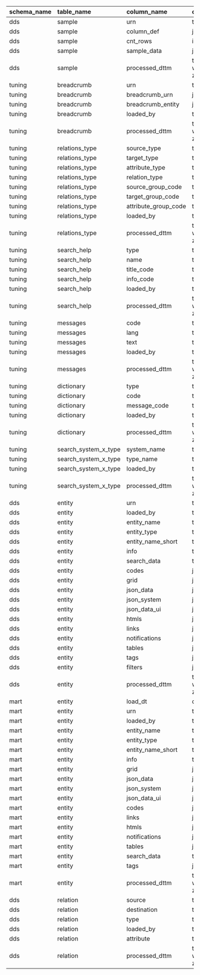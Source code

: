 | schema_name   | table_name           | column_name          | column_type                 |   ordinal_position |
|:--------------|:---------------------|:---------------------|:----------------------------|-------------------:|
| dds           | sample               | urn                  | text                        |                  1 |
| dds           | sample               | column_def           | jsonb                       |                  2 |
| dds           | sample               | cnt_rows             | integer                     |                  3 |
| dds           | sample               | sample_data          | jsonb                       |                  4 |
| dds           | sample               | processed_dttm       | timestamp without time zone |                  5 |
| tuning        | breadcrumb           | urn                  | text                        |                  1 |
| tuning        | breadcrumb           | breadcrumb_urn       | jsonb                       |                  2 |
| tuning        | breadcrumb           | breadcrumb_entity    | jsonb                       |                  3 |
| tuning        | breadcrumb           | loaded_by            | text                        |                  4 |
| tuning        | breadcrumb           | processed_dttm       | timestamp without time zone |                  5 |
| tuning        | relations_type       | source_type          | text                        |                  1 |
| tuning        | relations_type       | target_type          | text                        |                  2 |
| tuning        | relations_type       | attribute_type       | text                        |                  3 |
| tuning        | relations_type       | relation_type        | text                        |                  4 |
| tuning        | relations_type       | source_group_code    | text                        |                  5 |
| tuning        | relations_type       | target_group_code    | text                        |                  6 |
| tuning        | relations_type       | attribute_group_code | text                        |                  7 |
| tuning        | relations_type       | loaded_by            | text                        |                  8 |
| tuning        | relations_type       | processed_dttm       | timestamp without time zone |                  9 |
| tuning        | search_help          | type                 | text                        |                  1 |
| tuning        | search_help          | name                 | text                        |                  2 |
| tuning        | search_help          | title_code           | text                        |                  3 |
| tuning        | search_help          | info_code            | text                        |                  4 |
| tuning        | search_help          | loaded_by            | text                        |                  5 |
| tuning        | search_help          | processed_dttm       | timestamp without time zone |                  6 |
| tuning        | messages             | code                 | text                        |                  1 |
| tuning        | messages             | lang                 | text                        |                  2 |
| tuning        | messages             | text                 | text                        |                  3 |
| tuning        | messages             | loaded_by            | text                        |                  4 |
| tuning        | messages             | processed_dttm       | timestamp without time zone |                  5 |
| tuning        | dictionary           | type                 | text                        |                  1 |
| tuning        | dictionary           | code                 | text                        |                  2 |
| tuning        | dictionary           | message_code         | text                        |                  3 |
| tuning        | dictionary           | loaded_by            | text                        |                  4 |
| tuning        | dictionary           | processed_dttm       | timestamp without time zone |                  5 |
| tuning        | search_system_x_type | system_name          | text                        |                  1 |
| tuning        | search_system_x_type | type_name            | text                        |                  2 |
| tuning        | search_system_x_type | loaded_by            | text                        |                  3 |
| tuning        | search_system_x_type | processed_dttm       | timestamp without time zone |                  4 |
| dds           | entity               | urn                  | text                        |                  1 |
| dds           | entity               | loaded_by            | text                        |                  2 |
| dds           | entity               | entity_name          | text                        |                  3 |
| dds           | entity               | entity_type          | text                        |                  4 |
| dds           | entity               | entity_name_short    | text                        |                  5 |
| dds           | entity               | info                 | text                        |                  6 |
| dds           | entity               | search_data          | text                        |                  7 |
| dds           | entity               | codes                | jsonb                       |                  8 |
| dds           | entity               | grid                 | jsonb                       |                  9 |
| dds           | entity               | json_data            | jsonb                       |                 10 |
| dds           | entity               | json_system          | jsonb                       |                 11 |
| dds           | entity               | json_data_ui         | jsonb                       |                 12 |
| dds           | entity               | htmls                | jsonb                       |                 13 |
| dds           | entity               | links                | jsonb                       |                 14 |
| dds           | entity               | notifications        | jsonb                       |                 15 |
| dds           | entity               | tables               | jsonb                       |                 16 |
| dds           | entity               | tags                 | jsonb                       |                 17 |
| dds           | entity               | filters              | jsonb                       |                 18 |
| dds           | entity               | processed_dttm       | timestamp without time zone |                 19 |
| mart          | entity               | load_dt              | date                        |                  1 |
| mart          | entity               | urn                  | text                        |                  2 |
| mart          | entity               | loaded_by            | text                        |                  3 |
| mart          | entity               | entity_name          | text                        |                  4 |
| mart          | entity               | entity_type          | text                        |                  5 |
| mart          | entity               | entity_name_short    | text                        |                  6 |
| mart          | entity               | info                 | text                        |                  7 |
| mart          | entity               | grid                 | jsonb                       |                  8 |
| mart          | entity               | json_data            | jsonb                       |                  9 |
| mart          | entity               | json_system          | jsonb                       |                 10 |
| mart          | entity               | json_data_ui         | jsonb                       |                 11 |
| mart          | entity               | codes                | jsonb                       |                 12 |
| mart          | entity               | links                | jsonb                       |                 13 |
| mart          | entity               | htmls                | jsonb                       |                 14 |
| mart          | entity               | notifications        | jsonb                       |                 15 |
| mart          | entity               | tables               | jsonb                       |                 16 |
| mart          | entity               | search_data          | text                        |                 17 |
| mart          | entity               | tags                 | jsonb                       |                 18 |
| mart          | entity               | processed_dttm       | timestamp without time zone |                 19 |
| dds           | relation             | source               | text                        |                  1 |
| dds           | relation             | destination          | text                        |                  2 |
| dds           | relation             | type                 | text                        |                  3 |
| dds           | relation             | loaded_by            | text                        |                  4 |
| dds           | relation             | attribute            | text                        |                  5 |
| dds           | relation             | processed_dttm       | timestamp without time zone |                  6 |